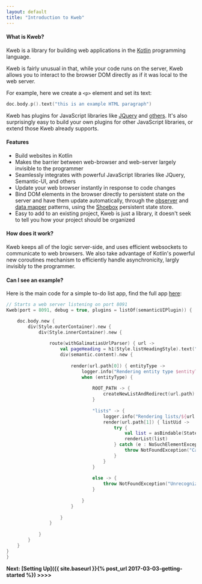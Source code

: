 ```yaml
---
layout: default
title: "Introduction to Kweb"
---
```


#### What is Kweb?

Kweb is a library for building web applications in the [Kotlin](http://kotlinlang.org/) programming language.

Kweb is fairly unusual in that, while your code runs on the server, Kweb allows you to interact to the browser DOM directly as if it was local to the web server. 

For example, here we create a `<p>` element and set its text:

```kotlin
doc.body.p().text("this is an example HTML paragraph")
```

Kweb has plugins for JavaScript libraries like [JQuery](https://jquery.com/) and 
[others](https://github.com/kwebio/core/tree/master/src/main/kotlin/io/kweb/plugins).  It's also 
surprisingly easy to build your own plugins for other JavaScript libraries, or extend those Kweb already
supports.


#### Features

* Build websites in Kotlin
* Makes the barrier between web-browser and web-server largely invisible to the programmer
* Seamlessly integrates with powerful JavaScript libraries like JQuery, Semantic-UI, and others
* Update your web browser instantly in response to code changes
* Bind DOM elements in the browser directly to persistent state on the server and have them update automatically, through the [observer](https://en.wikipedia.org/wiki/Observer_pattern) and [data mapper](https://en.m.wikipedia.org/wiki/Data_mapper_pattern) patterns, using the [Shoebox](https://github.com/kwebio/shoebox) persistent state store.
* Easy to add to an existing project, Kweb is just a library, it doesn't seek to tell you how your project should
  be organized


#### How does it work?

Kweb keeps all of the logic server-side, and uses efficient websockets to communicate to web 
browsers. We also take advantage of Kotlin's powerful new coroutines mechanism to efficiently handle
asynchronicity, largly invisibly to the programmer.


#### Can I see an example?

Here is the main code for a simple to-do list app, find the full app [here](https://github.com/kwebio/core/tree/master/src/main/kotlin/io/kweb/demos/todo):

```kotlin
// Starts a web server listening on port 8091
Kweb(port = 8091, debug = true, plugins = listOf(semanticUIPlugin)) {

    doc.body.new {
        div(Style.outerContainer).new {
            div(Style.innerContainer).new {
            
                route(withGalimatiasUrlParser) { url ->
                    val pageHeading = h1(Style.listHeadingStyle).text("Shopping list")
                    div(semantic.content).new {
                    
                        render(url.path[0]) { entityType ->
                            logger.info("Rendering entity type $entityType")
                            when (entityType) {
                            
                                ROOT_PATH -> {
                                    createNewListAndRedirect(url.path)
                                }
                                
                                "lists" -> {
                                    logger.info("Rendering lists/${url.path[1]}")
                                    render(url.path[1]) { listUid ->
                                        try {
                                            val list = asBindable(State.lists, listUid)
                                            renderList(list)
                                        } catch (e : NoSuchElementException) {
                                            throw NotFoundException("Can't find list with id $listUid")
                                        }
                                    }
                                }
                                
                                else -> {
                                    throw NotFoundException("Unrecognized entity type '$entityType', path: ${url.path.value}")
                                }
                                
                            }
                        }
                        
                    }
                }
                
            }
        }
    }
}
}
```
**Next: [Setting Up]({{ site.baseurl }}{% post_url 2017-03-03-getting-started %}) >>>>**
